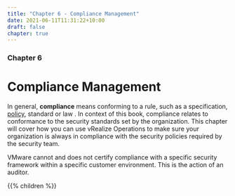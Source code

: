 ```yaml
---
title: "Chapter 6 - Compliance Management"
date: 2021-06-11T11:31:22+10:00
draft: false
chapter: true
---
```


### Chapter 6

# Compliance Management

In general, **compliance** means conforming to a rule, such as a specification, [policy](https://en.wikipedia.org/wiki/Policy), standard or law . In context of this book, compliance relates to conformance to the security standards set by the organization. This chapter will cover how you can use vRealize Operations to make sure your organization is always in compliance with the security policies required by the security team.

VMware cannot and does not certify compliance with a specific security framework within a specific customer environment. This is the action of an auditor.

{{% children %}}